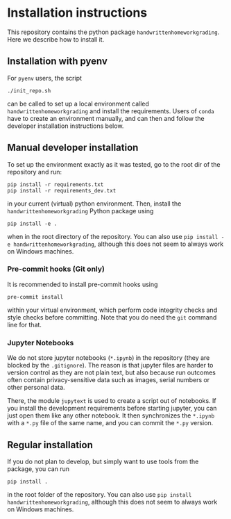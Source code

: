 # Installation instructions
This repository contains the python package `handwrittenhomeworkgrading`. Here we describe how to install it.

## Installation with pyenv
For `pyenv` users, the script
```shell
./init_repo.sh
```
can be called to set up a local environment called `handwrittenhomeworkgrading` and install the requirements.
Users of `conda` have to create an environment manually, and can then and follow the developer installation instructions below.

## Manual developer installation
To set up the environment exactly as it was tested, go to the root dir of the repository and run:
```shell
pip install -r requirements.txt
pip install -r requirements_dev.txt
```
in your current (virtual) python environment. Then, install the `handwrittenhomeworkgrading` Python package using
```shell
pip install -e .
```
when in the root directory of the repository. You can also use `pip install -e handwrittenhomeworkgrading`, although this does not seem to always work on Windows machines.

### Pre-commit hooks (Git only)
It is recommended to install pre-commit hooks using
```shell
pre-commit install
```
within your virtual environment, which perform code integrity checks and style checks before committing. Note that you do need the `git` command line for that.

### Jupyter Notebooks
We do not store jupyter notebooks (`*.ipynb`) in the repository (they are blocked by the `.gitignore`). The reason is that
jupyter files are harder to version control as they are not plain text, but also because run outcomes often
contain privacy-sensitive data such as images, serial numbers or other personal data.

There, the module `jupytext` is used to create a script out of notebooks. If you install the development requirements
before starting jupyter, you can just open them like any other notebook. It then synchronizes the `*.ipynb` with a `*.py`
file of the same name, and you can commit the `*.py` version.

## Regular installation
If you do not plan to develop, but simply want to use tools from the package, you can run
```shell
pip install .
```
in the root folder of the repository. You can also use `pip install handwrittenhomeworkgrading`, although this does not seem to always work on Windows machines.
